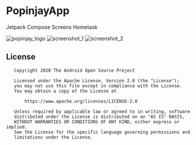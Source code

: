 # PopinjayApp
Jetpack Compose Screens Hometask

![popinjay_logo](https://user-images.githubusercontent.com/54776811/211821274-ffa0f1b5-264d-4c3d-831d-45c21db8454f.png)
![screenshot_1](https://user-images.githubusercontent.com/54776811/211821175-2e6e5ee5-a47b-4e6a-9dfe-3b38c1c07db1.png)
![screenshot_2](https://user-images.githubusercontent.com/54776811/211821188-7d99bab1-bfd1-42b2-8806-c181453aeadc.png)


## License

```
   Copyright 2020 The Android Open Source Project

   Licensed under the Apache License, Version 2.0 (the "License");
   you may not use this file except in compliance with the License.
   You may obtain a copy of the License at

       https://www.apache.org/licenses/LICENSE-2.0

   Unless required by applicable law or agreed to in writing, software
   distributed under the License is distributed on an "AS IS" BASIS,
   WITHOUT WARRANTIES OR CONDITIONS OF ANY KIND, either express or implied.
   See the License for the specific language governing permissions and
   limitations under the License.

```
